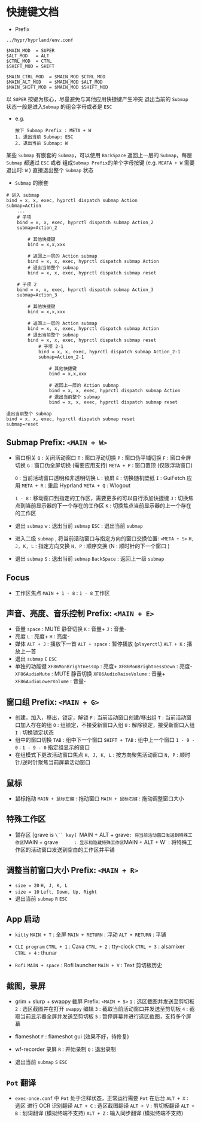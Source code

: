 # 快捷键文档

- Prefix
```
../hypr/hyprland/env.conf

$MAIN_MOD  = SUPER
$ALT_MOD   = ALT
$CTRL_MOD  = CTRL
$SHIFT_MOD = SHIFT

$MAIN_CTRL_MOD  = $MAIN_MOD $CTRL_MOD
$MAIN_ALT_MOD   = $MAIN_MOD $ALT_MOD
$MAIN_SHIFT_MOD = $MAIN_MOD $SHIFT_MOD
```

以 `SUPER` 按键为核心，尽量避免与其他应用快捷键产生冲突
退出当前的 `Submap` 状态一般是进入`Submap` 的组合字母或者是 `ESC`
- e.g.
    ```
    按下 Submap Prefix : META + W
    1. 退出当前 Submap: ESC
    2. 退出当前 Submap: W
    ```
某些 `Submap` 有嵌套的 `Submap`，可以使用 `BackSpace` 返回上一层的 `Submap`，每层 `Submap` 都通过 `ESC` 或者 组成`Submap Prefix`的单个字母按键 (e.g. `MEATA + W` 需要退出时: `W` ) 直接退出整个 `Submap` 状态

- `Submap` 的嵌套
```
# 进入 submap
bind = x, x, exec, hyprctl dispatch submap Action
submap=Action
    ...
    # 子项
    bind = x, x, exec, hyprctl dispatch submap Action_2
    submap=Action_2

        # 其他快捷键
        bind = x,x,xxx

        # 返回上一层的 Action submap
        bind = x, x, exec, hyprctl dispatch submap Action
        # 退出当前整个 submap
        bind = x, x, exec, hyprctl dispatch submap reset

    # 子项 2
    bind = x, x, exec, hyprctl dispatch submap Action_3
    submap=Action_3

        # 其他快捷键
        bind = x,x,xxx

        # 返回上一层的 Action submap
        bind = x, x, exec, hyprctl dispatch submap Action
        # 退出当前整个 submap
        bind = x, x, exec, hyprctl dispatch submap reset
            # 子项 2-1
            bind = x, x, exec, hyprctl dispatch submap Action_2-1
            submap=Action_2-1

                # 其他快捷键
                bind = x,x,xxx

                # 返回上一层的 Action submap
                bind = x, x, exec, hyprctl dispatch submap Action
                # 退出当前整个 submap
                bind = x, x, exec, hyprctl dispatch submap reset

退出当前整个 submap
bind = x, x, exec, hyprctl dispatch submap reset
submap=reset

```

## Submap Prefix: `<MAIN + W>`

- 窗口相关
    `Q`             : 关闭活动窗口
    `T`             : 窗口浮动切换
    `P`             : 窗口伪平铺切换
    `F`             : 窗口全屏切换
    `G`             : 窗口伪全屏切换 (需要应用支持)
    `META + P`      : 窗口置顶 (仅限浮动窗口)

    `O`             : 当前活动窗口透明和非透明切换
    `L`             : 锁屏
    `E`             : 切换随机壁纸
    `I`             : GuiFetch 应用
    `META + R`      : 重启 Hyprland
    `META + Q`      : Wlogout

    `1 - 8`         : 移动窗口到指定的工作区，需要更多的可以自行添加快捷键
    `J`             : 切换焦点到当前显示器的下一个存在的工作区
    `K`             : 切换焦点当前显示器的上一个存在的工作区
- 退出 `submap`
    `w`             : 退出当前 `submap`
    `ESC`           : 退出当前 `submap`

- 进入二级 `submap` , 将当前活动窗口与指定方向的窗口交换位置: `<META + S>`
    `H, J, K, L`    : 指定方向交换
    `N, P`          : 顺序交换 (N : 顺时针的下一个窗口 )
- 退出 `submap`
    `S`             : 退出当前 `submap`
    `BackSpace`     : 返回上一级 `submap`

## Focus
- 工作区焦点
    `MAIN + 1 - 8`  : `1 - 8` 工作区

## 声音、亮度、音乐控制 Prefix: `<MAIN + E>`
- 音量
    `space`         : MUTE 静音切换
    `K`             : 音量+
    `J`             : 音量-
- 亮度
    `L`             : 亮度+
    `H`             : 亮度-
- 媒体
    `ALT + J`       : 播放下一首
    `ALT + space`   : 暂停播放 (`playerctl`)
    `ALT + K`       : 播放上一首
- 退出 `submap`
    `E`
    `ESC`
- 单独的功能键
    `XF86MonBrightnessUp`   : 亮度+
    `XF86MonBrightnessDown` : 亮度-
    `XF86AudioMute`         : MUTE 静音切换
    `XF86AudioRaiseVolume`  : 音量+
    `XF86AudioLowerVolume`  : 音量-

## 窗口组 Prefix: `<MAIN + G>`
- 创建，加入，移出，锁定，解锁
    `F`             : 当前活动窗口创建/移出组
    `T`             : 当前活动窗口加入存在的组
    `O`             : 组锁定，不接受新窗口入组
    `U`             : 解除锁定，接受新窗口入组
    `I`             : 切换锁定状态
- 组中的窗口切换
    `TAB`           : 组中下一个窗口
    `SHIFT + TAB`   : 组中上一个窗口
    `1 - 9 - 0`     : `1 - 9 - 0` 指定组显示的窗口
- 在组模式下更改活动窗口焦点
    `H, J, K, L`    : 按方向聚焦活动窗口
    `N, P`          : 顺时针/逆时针聚焦当前屏幕活动窗口

## 鼠标
- 鼠标拖动
    `MAIN + 鼠标左键` : 拖动窗口
    `MAIN + 鼠标右键` : 拖动调整窗口大小

## 特殊工作区
- 暂存区 [grave is `\`` key]
    `MAIN + ALT + grave` : 将当前活动窗口发送到特殊工作区
    `MAIN + grave`       : 显示和隐藏特殊工作区
    `MAIN + ALT + W`     : 将特殊工作区的活动窗口发送到空白的工作区并平铺

## 调整当前窗口大小 Prefix: `<MAIN + R>`
- `size = 20`
    `H, J, K, L`
- `size = 10`
    `Left, Down, Up, Right`
- 退出当前 `submap`
    `R`
    `ESC`

## App 启动
- `kitty`
    `MAIN + T`          : 全屏
    `MAIN + RETURN`     : 浮动
    `ALT + RETURN`      : 平铺

- `CLI program`
    `CTRL + 1`          : Cava
    `CTRL + 2`          : tty-clock
    `CTRL + 3`          : alsamixer
    `CTRL + 4`          : thunar

- `Rofi`
    `MAIN + space`      : Rofi launcher
    `MAIN + V`          : Text 剪切板历史

## 截图，录屏
- grim + slurp + swappy 截屏 Prefix: `<MAIN + S>`
    `1`                 : 选区截图并发送至剪切板
    `2`                 : 选区截图并在打开 `swappy` 编辑
    `3`                 : 截取当前活动窗口并发送至剪切板
    `4`                 : 截取当前显示器全屏并发送至剪切板
    `5`                 : 暂停屏幕并进行选区截图，支持多个屏幕

- flameshot
    `F`                 : flameshot gui (效果不好，待修复)

- wf-recorder 录屏
    `R`                 : 开始录制
    `Q`                 : 退出录制

- 退出当前 `submap`
    `S`
    `ESC`

## `Pot` 翻译
- `exec-once.conf` 中 `Pot` 处于注释状态，正常运行需要 `Pot` 在后台
    `ALT + X`           : 选区 进行 OCR 识别翻译
    `ALT + C`           : 选区截图翻译
    `ALT + V`           : 剪切板翻译
    `ALT + B`           : 划词翻译 (模拟终端不支持)
    `ALT + Z`           : 输入同步翻译 (模拟终端不支持)
